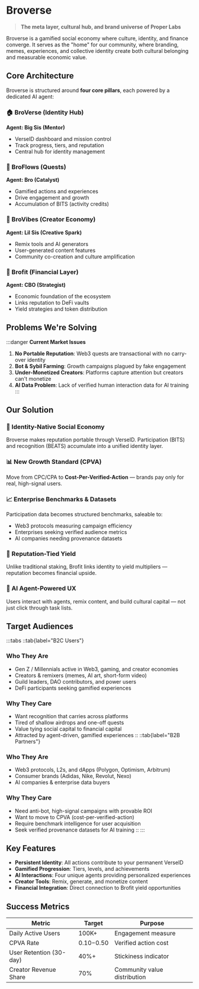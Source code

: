 # Broverse

> **The meta layer, cultural hub, and brand universe of Proper Labs**

Broverse is a gamified social economy where culture, identity, and finance converge. It serves as the "home" for our community, where branding, memes, experiences, and collective identity create both cultural belonging and measurable economic value.

## Core Architecture

Broverse is structured around **four core pillars**, each powered by a dedicated AI agent:

### 🏠 BroVerse (Identity Hub)
**Agent: Big Sis (Mentor)**
- VerseID dashboard and mission control
- Track progress, tiers, and reputation
- Central hub for identity management

### 🚀 BroFlows (Quests)
**Agent: Bro (Catalyst)**
- Gamified actions and experiences
- Drive engagement and growth
- Accumulation of BITS (activity credits)

### 🎨 BroVibes (Creator Economy)
**Agent: Lil Sis (Creative Spark)**
- Remix tools and AI generators
- User-generated content features
- Community co-creation and culture amplification

### 💎 Brofit (Financial Layer)
**Agent: CBO (Strategist)**
- Economic foundation of the ecosystem
- Links reputation to DeFi vaults
- Yield strategies and token distribution

## Problems We're Solving

:::danger
**Current Market Issues**
1. **No Portable Reputation**: Web3 quests are transactional with no carry-over identity
2. **Bot & Sybil Farming**: Growth campaigns plagued by fake engagement
3. **Under-Monetized Creators**: Platforms capture attention but creators can't monetize
4. **AI Data Problem**: Lack of verified human interaction data for AI training
:::

## Our Solution

### 🔄 Identity-Native Social Economy
Broverse makes reputation portable through VerseID. Participation (BITS) and recognition (BEATS) accumulate into a unified identity layer.

### 📊 New Growth Standard (CPVA)
Move from CPC/CPA to **Cost-Per-Verified-Action** — brands pay only for real, high-signal users.

### 📈 Enterprise Benchmarks & Datasets
Participation data becomes structured benchmarks, saleable to:
- Web3 protocols measuring campaign efficiency
- Enterprises seeking verified audience metrics
- AI companies needing provenance datasets

### 🏦 Reputation-Tied Yield
Unlike traditional staking, Brofit links identity to yield multipliers — reputation becomes financial upside.

### 🤖 AI Agent-Powered UX
Users interact with agents, remix content, and build cultural capital — not just click through task lists.

## Target Audiences

:::tabs
::tab{label="B2C Users"}
### Who They Are
- Gen Z / Millennials active in Web3, gaming, and creator economies
- Creators & remixers (memes, AI art, short-form video)
- Guild leaders, DAO contributors, and power users
- DeFi participants seeking gamified experiences

### Why They Care
- Want recognition that carries across platforms
- Tired of shallow airdrops and one-off quests
- Value tying social capital to financial capital
- Attracted by agent-driven, gamified experiences
::
::tab{label="B2B Partners"}
### Who They Are
- Web3 protocols, L2s, and dApps (Polygon, Optimism, Arbitrum)
- Consumer brands (Adidas, Nike, Revolut, Nexo)
- AI companies & enterprise data buyers

### Why They Care
- Need anti-bot, high-signal campaigns with provable ROI
- Want to move to CPVA (cost-per-verified-action)
- Require benchmark intelligence for user acquisition
- Seek verified provenance datasets for AI training
::
:::

## Key Features

- **Persistent Identity**: All actions contribute to your permanent VerseID
- **Gamified Progression**: Tiers, levels, and achievements
- **AI Interactions**: Four unique agents providing personalized experiences
- **Creator Tools**: Remix, generate, and monetize content
- **Financial Integration**: Direct connection to Brofit yield opportunities

## Success Metrics

| Metric | Target | Purpose |
|--------|--------|---------|
| Daily Active Users | 100K+ | Engagement measure |
| CPVA Rate | $0.10-$0.50 | Verified action cost |
| User Retention (30-day) | 40%+ | Stickiness indicator |
| Creator Revenue Share | 70% | Community value distribution |